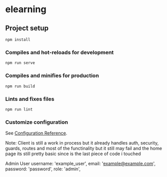 # elearning

## Project setup

```
npm install
```

### Compiles and hot-reloads for development

```
npm run serve
```

### Compiles and minifies for production

```
npm run build
```

### Lints and fixes files

```
npm run lint
```

### Customize configuration

See [Configuration Reference](https://cli.vuejs.org/config/).

Note: Client is still a work in process but it already handles auth, security, guards, routes and most of the functinality but it still may fail and the home page its still pretty basic since is the last piece of code i touched

Admin User
username: 'example_user',
email: 'example@example.com',
password: 'password',
role: 'admin',
